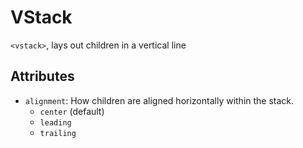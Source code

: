 # VStack

`<vstack>`, lays out children in a vertical line

## Attributes

- `alignment`: How children are aligned horizontally within the stack.
    - `center` (default)
    - `leading`
    - `trailing`
